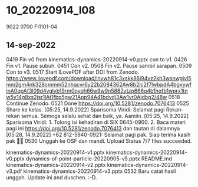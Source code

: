 # 10_20220914_l08
9022 0700 FI1101-04


## 14-sep-2022
0419 Fin v0 from kinematics-dynamics-20220914-v0.pptx con to v1.
0426 Fin v1. Pause subuh.
0451 Con v2.
0508 Fin v2. Pause sambil sarapan.
0509 Con to v3.
0517 Start ILovePDF after DOI from Zenodo.
https://www.ilovepdf.com/download/lnvwh81c3xskk86j94vz2kh3wsnwgjvl5mm2gm4nk328cmmm52nhqcvr6y22b2084362Aw8b2lc2f7lwbpdA4bgvywflnA0qpAf3l09d4vglyb19rm0qyqh66w9w9n5882ytzp666q4b1hqfb1wprx1tnw5y14g8xs2jsr1lAt1fbp5gw21App94A41bdydj3Aw1vr0Ajdbg2/48w
0518 Continue Zenodo.
0521 Done https://doi.org/10.5281/zenodo.7076413
0525 Share ke kelas.
[05:25, 14.9.2022] Sparisoma Viridi: Selamat pagi Rekan-rekan semua. Semoga selalu sehat dan baik, ya. Aamiin.
[05:25, 14.9.2022] Sparisoma Viridi: 1. Tolong isi kehadiran di SIX 0645-0900.
2. Baca materi pagi ini https://doi.org/10.5281/zenodo.7076413 dan tautan di dalamnya
[05:28, 14.9.2022] +62 812-5940-0921: Selamat pagi pak. Siap terima kasih pak 🙏🏻
0530 Unggah ke OSF dan mandi.
Upload Status
7/7 files succeeded.

kinematics-dynamics-20220914-v1.pptx
kinematics-dynamics-20220914-v0.pptx
dynamics-of-point-particle-20220905-v5.pptx
README.md
kinematics-dynamics-20220914-v2.pptx
kinematics-dynamics-20220914-v3.pdf
kinematics-dynamics-20220914-v3.pptx
0532 Baru catat hasil unggah. Update ini and duschen. :-D.